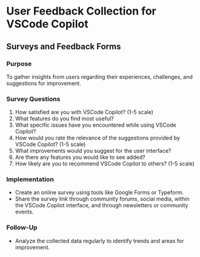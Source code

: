 # User Feedback Collection for VSCode Copilot

## Surveys and Feedback Forms

### Purpose
To gather insights from users regarding their experiences, challenges, and suggestions for improvement.

### Survey Questions
1. How satisfied are you with VSCode Copilot? (1-5 scale)
2. What features do you find most useful?
3. What specific issues have you encountered while using VSCode Copilot?
4. How would you rate the relevance of the suggestions provided by VSCode Copilot? (1-5 scale)
5. What improvements would you suggest for the user interface?
4. Are there any features you would like to see added?
5. How likely are you to recommend VSCode Copilot to others? (1-5 scale)

### Implementation
- Create an online survey using tools like Google Forms or Typeform.
- Share the survey link through community forums, social media, within the VSCode Copilot interface, and through newsletters or community events.

### Follow-Up
- Analyze the collected data regularly to identify trends and areas for improvement.
